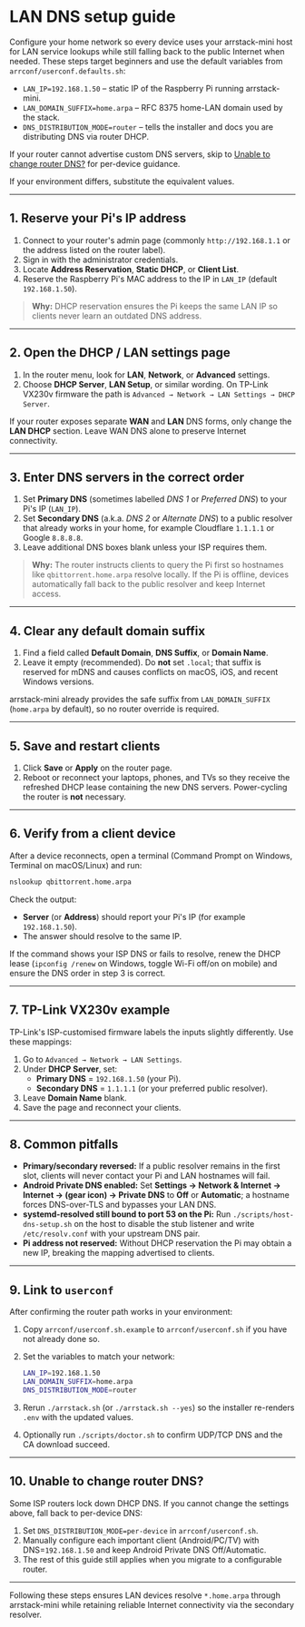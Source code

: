 # LAN DNS setup guide

Configure your home network so every device uses your arrstack-mini host for LAN service lookups while still falling back to the public Internet when needed. These steps target beginners and use the default variables from `arrconf/userconf.defaults.sh`:

- `LAN_IP=192.168.1.50` – static IP of the Raspberry Pi running arrstack-mini.
- `LAN_DOMAIN_SUFFIX=home.arpa` – RFC 8375 home-LAN domain used by the stack.
- `DNS_DISTRIBUTION_MODE=router` – tells the installer and docs you are distributing DNS via router DHCP.

If your router cannot advertise custom DNS servers, skip to [Unable to change router DNS?](#10-unable-to-change-router-dns) for per-device guidance.

If your environment differs, substitute the equivalent values.

---

## 1. Reserve your Pi's IP address

1. Connect to your router's admin page (commonly `http://192.168.1.1` or the address listed on the router label).
2. Sign in with the administrator credentials.
3. Locate **Address Reservation**, **Static DHCP**, or **Client List**.
4. Reserve the Raspberry Pi's MAC address to the IP in `LAN_IP` (default `192.168.1.50`).

> **Why:** DHCP reservation ensures the Pi keeps the same LAN IP so clients never learn an outdated DNS address.

---

## 2. Open the DHCP / LAN settings page

1. In the router menu, look for **LAN**, **Network**, or **Advanced** settings.
2. Choose **DHCP Server**, **LAN Setup**, or similar wording. On TP-Link VX230v firmware the path is `Advanced → Network → LAN Settings → DHCP Server`.

If your router exposes separate **WAN** and **LAN** DNS forms, only change the **LAN DHCP** section. Leave WAN DNS alone to preserve Internet connectivity.

---

## 3. Enter DNS servers in the correct order

1. Set **Primary DNS** (sometimes labelled *DNS 1* or *Preferred DNS*) to your Pi's IP (`LAN_IP`).
2. Set **Secondary DNS** (a.k.a. *DNS 2* or *Alternate DNS*) to a public resolver that already works in your home, for example Cloudflare `1.1.1.1` or Google `8.8.8.8`.
3. Leave additional DNS boxes blank unless your ISP requires them.

> **Why:** The router instructs clients to query the Pi first so hostnames like `qbittorrent.home.arpa` resolve locally. If the Pi is offline, devices automatically fall back to the public resolver and keep Internet access.

---

## 4. Clear any default domain suffix

1. Find a field called **Default Domain**, **DNS Suffix**, or **Domain Name**.
2. Leave it empty (recommended). Do **not** set `.local`; that suffix is reserved for mDNS and causes conflicts on macOS, iOS, and recent Windows versions.

arrstack-mini already provides the safe suffix from `LAN_DOMAIN_SUFFIX` (`home.arpa` by default), so no router override is required.

---

## 5. Save and restart clients

1. Click **Save** or **Apply** on the router page.
2. Reboot or reconnect your laptops, phones, and TVs so they receive the refreshed DHCP lease containing the new DNS servers. Power-cycling the router is **not** necessary.

---

## 6. Verify from a client device

After a device reconnects, open a terminal (Command Prompt on Windows, Terminal on macOS/Linux) and run:

```bash
nslookup qbittorrent.home.arpa
```

Check the output:

- **Server** (or **Address**) should report your Pi's IP (for example `192.168.1.50`).
- The answer should resolve to the same IP.

If the command shows your ISP DNS or fails to resolve, renew the DHCP lease (`ipconfig /renew` on Windows, toggle Wi-Fi off/on on mobile) and ensure the DNS order in step 3 is correct.

---

## 7. TP-Link VX230v example

TP-Link's ISP-customised firmware labels the inputs slightly differently. Use these mappings:

1. Go to `Advanced → Network → LAN Settings`.
2. Under **DHCP Server**, set:
   - **Primary DNS** = `192.168.1.50` (your Pi).
   - **Secondary DNS** = `1.1.1.1` (or your preferred public resolver).
3. Leave **Domain Name** blank.
4. Save the page and reconnect your clients.

---

## 8. Common pitfalls

- **Primary/secondary reversed:** If a public resolver remains in the first slot, clients will never contact your Pi and LAN hostnames will fail.
- **Android Private DNS enabled:** Set **Settings → Network & Internet → Internet → (gear icon) → Private DNS** to **Off** or **Automatic**; a hostname forces DNS-over-TLS and bypasses your LAN DNS.
- **systemd-resolved still bound to port 53 on the Pi:** Run `./scripts/host-dns-setup.sh` on the host to disable the stub listener and write `/etc/resolv.conf` with your upstream DNS pair.
- **Pi address not reserved:** Without DHCP reservation the Pi may obtain a new IP, breaking the mapping advertised to clients.

---

## 9. Link to `userconf`

After confirming the router path works in your environment:

1. Copy `arrconf/userconf.sh.example` to `arrconf/userconf.sh` if you have not already done so.
2. Set the variables to match your network:

   ```bash
   LAN_IP=192.168.1.50
   LAN_DOMAIN_SUFFIX=home.arpa
   DNS_DISTRIBUTION_MODE=router
   ```

3. Rerun `./arrstack.sh` (or `./arrstack.sh --yes`) so the installer re-renders `.env` with the updated values.
4. Optionally run `./scripts/doctor.sh` to confirm UDP/TCP DNS and the CA download succeed.

---

## 10. Unable to change router DNS?

Some ISP routers lock down DHCP DNS. If you cannot change the settings above, fall back to per-device DNS:

1. Set `DNS_DISTRIBUTION_MODE=per-device` in `arrconf/userconf.sh`.
2. Manually configure each important client (Android/PC/TV) with DNS=`192.168.1.50` and keep Android Private DNS Off/Automatic.
3. The rest of this guide still applies when you migrate to a configurable router.

---

Following these steps ensures LAN devices resolve `*.home.arpa` through arrstack-mini while retaining reliable Internet connectivity via the secondary resolver.
